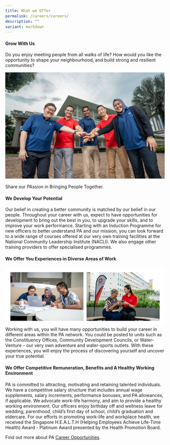 ```yaml
---
title: What we Offer
permalink: /careers/careers/
description: ""
variant: markdown
---
```

#### Grow With Us

Do you enjoy meeting people from all walks of life? How would you like the opportunity to shape your neighbourhood, and build strong and resilient communities?

![](/images/Careers/PA_WebRes_sRGB__205.jpg)

Share our PAssion in Bringing People Together.

#### We Develop Your Potential

Our belief in creating a better community is matched by our belief in our people. Throughout your career with us, expect to have opportunities for development to bring out the best in you, to upgrade your skills, and to improve your work performance. Starting with an Induction Programme for new officers to better understand PA and our mission, you can look forward to a wide range of courses offered at our very own training facilities at the National Community Leadership Institute (NACLI). We also engage other training providers to offer specialised programmes.

#### We Offer You Experiences in Diverse Areas of Work
![](/images/Careers/WhatWeOffer_v2.jpg)
Working with us, you will have many opportunities to build your career in different areas within the PA network. You could be posted to units such as the Constituency Offices, Community Development Councils, or Water-Venture – our very own adventure and water-sports outlets. With these experiences, you will enjoy the process of discovering yourself and uncover your true potential.

#### We Offer Competitive Remuneration, Benefits and A Healthy Working Environment

PA is committed to attracting, motivating and retaining talented individuals. We have a competitive salary structure that includes annual wage supplements, salary increments, performance bonuses, and PA allowances, if applicable. We advocate work-life harmony, and aim to provide a healthy working environment. Our officers enjoy birthday off and wellness leave for wedding, parenthood, child’s first day of school, child’s graduation and eldercare. For our efforts in promoting work-life and workplace health, we received the Singapore H.E.A.L.T.H (Helping Employees Achieve Life-Time Health) Award - Platinum Award presented by the Health Promotion Board.

Find out more about PA [Career Opportunities](/careers/pa-careers).
